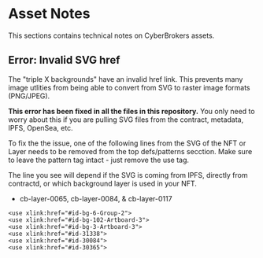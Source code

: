 # Asset Notes

This sections contains technical notes on CyberBrokers assets.

## Error: Invalid SVG href

The "triple X backgrounds" have an invalid href link.  This prevents many image utlities from being able to convert from SVG to raster image formats (PNG/JPEG).

**This error has been fixed in all the files in this repository.**  You only need to worry about this if you are pulling SVG files from the contract, metadata, IPFS, OpenSea, etc.

To fix the the issue, one of the following lines from the SVG of the NFT or Layer needs to be removed from the top defs/patterns secction.  Make sure to leave the pattern tag intact - just remove the use tag.

The line you see will depend if the SVG is coming from IPFS, directly from contractd, or which background layer is used in your NFT.
- cb-layer-0065, cb-layer-0084, & cb-layer-0117
```
<use xlink:href="#id-bg-6-Group-2">
<use xlink:href="#id-bg-102-Artboard-3">
<use xlink:href="#id-bg-3-Artboard-3">
<use xlink:href="#id-31338">
<use xlink:href="#id-30084">
<use xlink:href="#id-30365">
```
